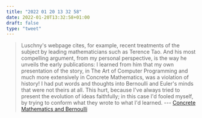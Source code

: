 ```yaml
---
title: "2022 01 20 13 32 58"
date: 2022-01-20T13:32:58+01:00
draft: false
type: "tweet"
---
```

> Luschny's webpage cites, for example, recent treatments of the subject by leading mathematicians such as Terence Tao. And his most compelling argument, from my personal perspective, is the way he unveils the early publications: I learned from him that my own presentation of the story, in The Art of Computer Programming and much more extensively in Concrete Mathematics, was a violation of history! I had put words and thoughts into Bernoulli and Euler's minds that were not theirs at all. This hurt, because I've always tried to present the evolution of ideas faithfully; in this case I'd fooled myself, by trying to conform what they wrote to what I'd learned.  --- [Concrete Mathematics and Bernoulli](https://www-cs-faculty.stanford.edu/~knuth/news22.html)
